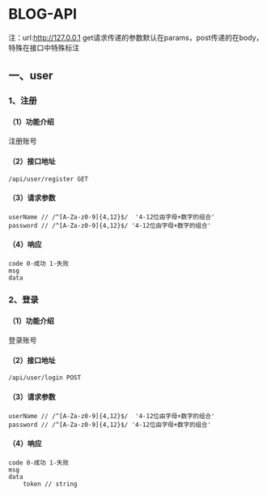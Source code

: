 # BLOG-API

注：url:http://127.0.0.1 get请求传递的参数默认在params，post传递的在body，特殊在接口中特殊标注

## 一、user

### 1、注册

#### （1）功能介绍

注册账号

#### （2）接口地址

```tsx
/api/user/register GET
```

#### （3）请求参数

```tsx
userName // /^[A-Za-z0-9]{4,12}$/  '4-12位由字母+数字的组合'
password // /^[A-Za-z0-9]{4,12}$/ '4-12位由字母+数字的组合'
```

#### （4）响应

```tsx
code 0-成功 1-失败
msg  
data 
```

### 2、登录

#### （1）功能介绍

登录账号

#### （2）接口地址

```tsx
/api/user/login POST
```

#### （3）请求参数

```tsx
userName // /^[A-Za-z0-9]{4,12}$/  '4-12位由字母+数字的组合'
password // /^[A-Za-z0-9]{4,12}$/ '4-12位由字母+数字的组合'
```

#### （4）响应

```tsx
code 0-成功 1-失败
msg  
data 
	token // string
```



